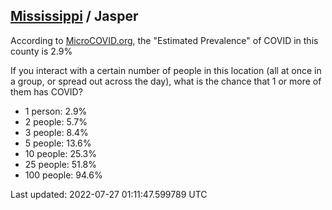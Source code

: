 
## [Mississippi](/united-states/mississippi) / Jasper

According to [MicroCOVID.org](http://microcovid.org),
the "Estimated Prevalence" of COVID in this county is 2.9%

If you interact with a certain number of people in this location
(all at once in a group, or spread out across the day), what is the chance that
1 or more of them has COVID?

- 1 person: 2.9%
- 2 people: 5.7%
- 3 people: 8.4%
- 5 people: 13.6%
- 10 people: 25.3%
- 25 people: 51.8%
- 100 people: 94.6%

Last updated: 2022-07-27 01:11:47.599789 UTC
